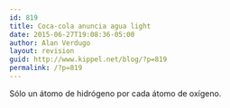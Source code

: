 ```yaml
---
id: 819
title: Coca-cola anuncia agua light
date: 2015-06-27T19:08:36-05:00
author: Alan Verdugo
layout: revision
guid: http://www.kippel.net/blog/?p=819
permalink: /?p=819
---
```

Sólo un átomo de hidrógeno por cada átomo de oxígeno.